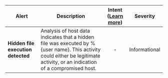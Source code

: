 |Alert|Description|Intent ([Learn more](#intentions))|Severity|
|----|----|:----:|--|
|**Hidden file execution detected**|Analysis of host data indicates that a hidden file was executed by %{user name}. This activity could either be legitimate activity, or an indication of a compromised host.|-|Informational|
